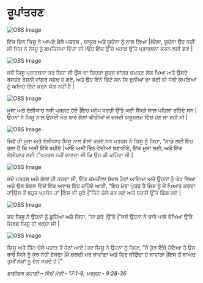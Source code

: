 # ਰੂਪਾਂਤਰਣ

![OBS Image](https://cdn.door43.org/obs/jpg/360px/obs-en-36-01.jpg)

ਇੱਕ  ਦਿਨ ਯਿਸੂ ਨੇ ਆਪਣੇ ਚੇਲੇ ਪਤਰਸ , ਯਾਕੂਬ ਅਤੇ ਯੂਹੰਨਾ  ਨੂੰ ਨਾਲ ਲਿਆ |(ਚੇਲਾ,  ਯੂਹੰਨਾ  ਉਹ ਨਹੀਂ ਸੀ ਜਿਸ ਨੇ ਯਿਸੂ ਨੂੰ ਬਪਤਿਸਮਾ ਦਿੱਤਾ ਸੀ )ਉਹ ਇੱਕ  ਉੱਚੇ ਪਹਾੜ ਉੱਤੇ ਪ੍ਰਾਰਥਨਾ ਕਰਨ ਲਈ ਗਏ |

![OBS Image](https://cdn.door43.org/obs/jpg/360px/obs-en-36-02.jpg)

ਜਦੋਂ ਯਿਸੂ ਪ੍ਰਾਰਥਨਾ  ਕਰ ਰਿਹਾ ਸੀ ਉਸ ਦਾ ਚਿਹਰਾ ਸੂਰਜ ਵਾਂਗਰ ਚਮਕਣ ਲੱਗ ਪਿਆ ਅਤੇ ਉਸਦੇ ਬਸਤਰ ਰੋਸ਼ਨੀ ਵਾਂਗਰ  ਸਫ਼ੇਦ ਹੋ ਗਏ, ਅਤੇ ਉਹ ਇੰਨੇ ਚਿੱਟੇ ਸਨ ਕਿ ਦੁਨੀਆਂ ਦਾ ਕੋਈ ਵੀ ਧੋਬੀ ਕੱਪੜਿਆਂ ਨੂੰ  ਅਜਿਹੇ ਚਿੱਟੇ ਕਰਨ ਯੋਗ ਨਹੀਂ ਹੈ |

![OBS Image](https://cdn.door43.org/obs/jpg/360px/obs-en-36-03.jpg)

ਮੂਸਾ ਅਤੇ ਏਲੀਯਾਹ ਨਬੀ ਪ੍ਰਗਟ ਹੋਏ |ਇਹ ਮਨੁੱਖ ਧਰਤੀ ਉੱਤੇ ਕਈ ਸੈਂਕੜੇ ਸਾਲ ਪਹਿਲਾਂ  ਰਹਿੰਦੇ ਸਨ |ਉਹਨਾਂ  ਨੇ ਯਿਸੂ ਨਾਲ ਉਸਦੀ ਮੌਤ ਬਾਰੇ ਗੱਲਾਂ ਕੀਤੀਆਂ ਜੋ ਜ਼ਲਦੀ  ਯਰੂਸ਼ਲਮ ਵਿੱਚ ਹੋਣ ਜਾ ਰਹੀ ਸੀ |

![OBS Image](https://cdn.door43.org/obs/jpg/360px/obs-en-36-04.jpg)

ਜਿਵੇਂ ਹੀ ਮੂਸਾ ਅਤੇ ਏਲੀਯਾਹ ਯਿਸੂ ਨਾਲ ਗੱਲਾਂ ਕਰਦੇ ਸਨ ਪਤਰਸ ਨੇ ਯਿਸੂ ਨੂੰ ਕਿਹਾ, “ਸਾਡੇ ਲਈ ਇਹ ਭਲਾ ਹੈ ਕਿ ਅਸੀਂ ਇੱਥੇ  ਰਹੀਏ |ਆਓ ਅਸੀਂ ਤਿੰਨ  ਵੇਦੀਆਂ  ਬਣਾਈਏ, ਇੱਕ  ਮੂਸਾ ਲਈ, ਅਤੇ ਇੱਕ ਏਲੀਯਾਹ ਲਈ |”ਪਤਰਸ ਨਹੀਂ ਜਾਣਦਾ ਸੀ ਕਿ ਉਹ ਕੀ ਕਹਿੰਦਾ ਸੀ |

![OBS Image](https://cdn.door43.org/obs/jpg/360px/obs-en-36-05.jpg)

ਜਦੋ ਪਤਰਸ ਅਜੇ ਗੱਲਾਂ ਹੀ ਕਰਦਾ ਸੀ, ਇੱਕ  ਚਮਕੀਲਾ ਬੱਦਲ ਹੇਠਾਂ ਆਇਆ ਅਤੇ ਉਹਨਾਂ ਨੂੰ ਘੇਰ ਲਿਆ ਅਤੇ ਉਸ ਬੱਦਲ ਵਿੱਚੋਂ  ਇੱਕ ਅਵਾਜ਼ ਇਹ ਕਹਿੰਦੇ ਆਈ, “ਇਹ ਮੇਰਾ ਪੁੱਤਰ ਹੈ ਜਿਸ ਨੂੰ ਮੈਂ ਪਿਆਰ ਕਰਦਾ ਹਾਂ|ਉਸ ਤੋਂ ਬਹੁਤ  ਪ੍ਰਸੰਨ ਹਾਂ |ਇਸ ਦੀ  ਸੁਣੋ |”ਤਿੰਨੇ ਚੇਲੇ ਡਰ ਗਏ ਅਤੇ ਧਰਤੀ ਉੱਤੇ ਡਿੱਗ  ਗਏ |

![OBS Image](https://cdn.door43.org/obs/jpg/360px/obs-en-36-06.jpg)

ਤਦ  ਯਿਸੂ ਨੇ ਉਹਨਾਂ ਨੂੰ ਛੂਹਿਆ ਅਤੇ ਕਿਹਾ, “ਨਾ ਡਰੋ |ਉੱਠੋ |”ਜਦੋਂ ਉਹਨਾਂ ਨੇ ਚਾਰੇ ਪਾਸੇ  ਦੇਖਿਆ ਉੱਥੇ ਸਿਰਫ਼  ਯਿਸੂ ਹੀ ਖੜ੍ਹਾ ਸੀ |

![OBS Image](https://cdn.door43.org/obs/jpg/360px/obs-en-36-07.jpg)

ਯਿਸੂ ਅਤੇ ਤਿੰਨ ਚੇਲੇ ਪਹਾੜ ਤੋਂ ਹੇਠਾਂ ਆਏ |ਤਦ  ਯਿਸੂ ਨੇ ਉਹਨਾਂ ਨੂੰ ਕਿਹਾ, “ਜੋ ਕੁੱਝ ਇੱਥੇ ਹੋਇਆ ਹੈ ਉਸ ਬਾਰੇ ਕਿਸੇ ਨੂੰ ਕੁੱਝ ਨਹੀਂ ਦੱਸਣਾ |ਮੈ ਜ਼ਲਦੀ  ਮਰ ਜਾਵਾਂਗਾ ਅਤੇ ਫਿਰ ਜੀਉਂਦਾ  ਹੋ ਜਾਵਾਂਗਾ |ਇਸ ਤੋਂ ਬਾਅਦ ਤੁਸੀਂ ਲੋਕਾਂ ਨੂੰ ਦੱਸ ਸਕਦੇ ਹੋ |”

_ਬਾਈਬਲ ਕਹਾਣੀ – ਵਿੱਚੋਂ ਮੱਤੀ - 17:1-9;  ਮਰਕੁਸ - 9:28-36_